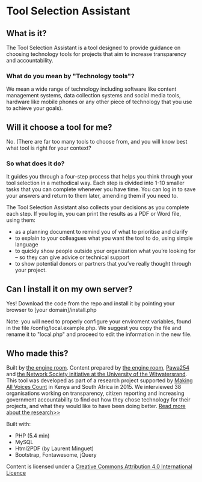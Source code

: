 # Tool Selection Assistant

## What is it?
The Tool Selection Assistant is a tool designed to provide guidance on choosing technology tools for projects that aim to increase transparency and accountability. 

### What do you mean by "Technology tools"?
We mean a wide range of technology including software like content management systems, data collection systems and social media tools, hardware like mobile phones or any other piece of technology that you use to achieve your goals).

## Will it choose a tool for me? 
No. (There are far too many tools to choose from, and you will know best what tool is right for your context?

### So what does it do?

It guides you through a four-step process that helps you think through your tool selection in a methodical way. 
Each step is divided into 1-10 smaller tasks that you can complete whenever you have time. You can log in to save your answers and return to them later, amending them if you need to. 

The Tool Selection Assistant also collects your decisions as you complete each step. If you log in, you can print the results as a PDF or Word file, using them:

- as a planning document to remind you of what to prioritise and clarify
- to explain to your colleagues what you want the tool to do, using simple language
- to quickly show people outside your organization what you’re looking for – so they can give advice or technical support
- to show potential donors or partners that you’ve really thought through your project.  

## Can I install it on my own server?

Yes! Download the code from the repo and install it by pointing your browser to [your domain]/install.php 

Note: you will need to properly configure your enviroment variables, found in the file /config/local.example.php. We suggest you copy the file and rename it to "local.php" and proceed to edit the information in the new file.

## Who made this?

Built by [the engine room](https://www.theengineroom.org). Content prepared by [the engine room](https://www.theengineroom.org), [Pawa254](http://pawa254.org/) and [the Network Society initiative at the University of the Witwatersrand](http://www.networksociety.co.za/). This tool was developed as part of a research project supported by [Making All Voices Count](www.makingallvoicescount.org/) in Kenya and South Africa in 2015. We interviewed 38 organisations working on transparency, citizen reporting and increasing government accountability to find out how they chose technology for their projects, and what they would like to have been doing better. [Read more about the research>>](http://tsadev.zardtech.com/page/tool-selection-research)

Built with:
- PHP (5.4 min)
- MySQL
- Html2PDF (by Laurent Minguet)
- Bootstrap, Fontawesome, jQuery

Content is licensed under a [Creative Commons Attribution 4.0 International Licence](https://creativecommons.org/licenses/by/4.0/)
